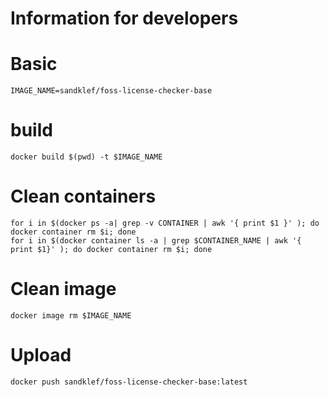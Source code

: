 <!--
SPDX-FileCopyrightText: 2020 Henrik Sandklef <hesa@sandklef.com>

SPDX-License-Identifier: GPL-3.0-or-later
-->

# Information for developers

# Basic

```
IMAGE_NAME=sandklef/foss-license-checker-base
```

# build 

```
docker build $(pwd) -t $IMAGE_NAME
```

# Clean containers

```
for i in $(docker ps -a| grep -v CONTAINER | awk '{ print $1 }' ); do docker container rm $i; done
for i in $(docker container ls -a | grep $CONTAINER_NAME | awk '{ print $1}' ); do docker container rm $i; done
```

# Clean image

```
docker image rm $IMAGE_NAME
```


# Upload

```
docker push sandklef/foss-license-checker-base:latest
```